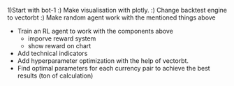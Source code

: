 1)Start with bot-1
 :) Make visualisation with plotly.
 :) Change backtest engine to vectorbt
 :) Make random agent work with the mentioned things above
 - Train an RL agent to work with the components above
    - imporve reward system
    - show reward on chart
 - Add technical indicators
 - Add hyperparameter optimization with the help of vectorbt.
 - Find optimal parameters for each currency pair to achieve the best results (ton of calculation)